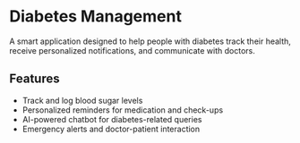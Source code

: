 # Diabetes Management  

A smart application designed to help people with diabetes track their health, receive personalized notifications, and communicate with doctors.  

## Features  
- Track and log blood sugar levels  
- Personalized reminders for medication and check-ups  
- AI-powered chatbot for diabetes-related queries  
- Emergency alerts and doctor-patient interaction  

